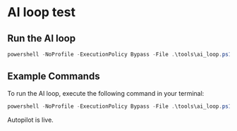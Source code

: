 # AI loop test

## Run the AI loop
```powershell
powershell -NoProfile -ExecutionPolicy Bypass -File .\tools\ai_loop.ps1
```

## Example Commands
To run the AI loop, execute the following command in your terminal:
```powershell
powershell -NoProfile -ExecutionPolicy Bypass -File .\tools\ai_loop.ps1
```
Autopilot is live.
